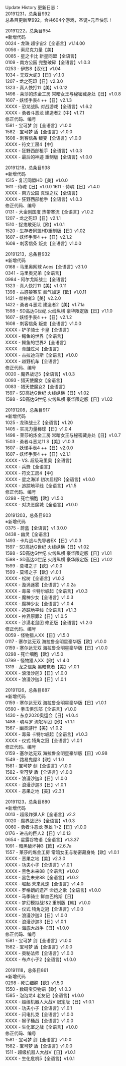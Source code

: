 Update History 更新日志：  
20191231，总条目992  
总条目更新至992，合共604个游戏，圣诞+元旦快乐！  
  
20191222，总条目954  
※新增代码  
0024 - 龙珠 超宇宙2【全语言】v1.14.00  
0056 - 索尼克力量【美】  
0085 - 星之卡比 新星同盟【全语言】  
0109 - 南方公园 完整破碎【全语言】v1.0.3  
0253 - 伊苏8【汉化】v1.04  
1034 - 无双大蛇3【日】v1.1.0  
1207 - 龙之死印【日】v2.3.0  
1323 - 真人快打11【美】v1.0.12  
1498 - 莱莎的炼金工房 常暗女王与秘密藏身处【日】v1.0.8  
1607 - 妖怪手表4 ++【日】v2.1.3  
XXXX - 恐龙战队 对战游戏【全语言】v1.6.2  
XXXX - 勇者斗恶龙 建造者2【中】v1.7.1  
修正代码、编号  
1581 - 宝可梦 剑【全语言】v1.0.0  
1582 - 宝可梦 盾【全语言】v1.0.0  
1608 - 刺客信条 叛变【全语言】v1.0.0  
XXXX - 符文工房4【中】  
XXXX - 狂野西部枪手【全语言】v1.0.3  
XXXX - 最后的神迹 重制版【全语言】v1.0.0  
  
20191218，总条目938  
※新增代码  
1515 - 复活同盟HD【美】v1.0.0  
1611 - 侍魂【日】v1.0.0 
1611 - 侍魂【日】v1.4.0  
XXXX - 南方公园 真理之杖【全语言】  
XXXX - 狂野西部枪手【全语言】v1.0.3  
修正代码、编号  
0131 - 大金刚国度 热带寒流【全语言】v1.0.2  
1207 - 龙之死印【日】v2.1.1  
1510 - 捉鬼敢死队【欧】v1.0.1  
1520 - 生存者同盟HD重制版【日】v1.02  
1607 - 妖怪手表4 ++【日】v2.1.2  
1608 - 刺客信条 叛变【全语言】v1.0.0  
  
20191213，总条目932  
※新增代码  
0168 - 马里奥网球 Aces【全语言】v3.1.0  
0341 - 马里奥兄弟【全语言】  
0984 - 阿尔戈斯战士【全语言】  
1323 - 真人快打11【美】v1.0.11  
1398 - 古惑狼赛车 氮气加速【欧】v1.0.11  
1421 - 噬神者3【美】v2.2.0  
1422 - 勇者斗恶龙 建造者2【美】v1.7.1a  
1598 - SD高达G世纪 火线纵横 豪华限定版【日】v1.1.0  
1607 - 妖怪手表4 ++【日】v2.1.2  
1608 - 刺客信条 叛变【全语言】v1.0.0  
XXXX - 铲子骑士 卡皇【全语言】  
XXXX - 鳄鱼的世界【全语言】  
XXXX - 鳄鱼的世界2【全语言】  
XXXX - 青蛙过河【全语言】  
XXXX - 古拉迪乌斯【全语言】v1.0.0  
XXXX - 越野机车【全语言】  
修正代码、编号  
0020 - 魔界战记5【全语言】v1.0.3  
0093 - 猎天使魔女【全语言】  
0083 - 猎天使魔女2【全语言】  
1597 - SD高达G世纪 火线纵横【日】v1.02  
1598 - SD高达G世纪 火线纵横 豪华限定版【日】v1.02  

20191208，总条目917  
※新增代码  
1025 - 龙珠战士Z【全语言】v1.20  
1405 - 实况力量棒球【日】v1.0.4  
1498 - 莱莎的炼金工房 常暗女王与秘密藏身处【日】v1.0.7  
1503 - 勇者斗恶龙11 S【美】v1.0.3  
1607 - 妖怪手表4 ++【日】v2.0.0  
1607 - 妖怪手表4 ++【日】v2.1.1  
XXXX - VS. 超级马里奥【全语言】  
XXXX - 兵蜂【全语言】  
XXXX - 符文工房4【中】  
XXXX - 星之海洋 初次启程R【全语言】v1.0.0  
XXXX - 追踪地平线【全语言】v1.1.5  
修正代码、编号  
0298 - 死亡细胞【欧】v1.5.0  
XXXX - 对决恶魔城【全语言】v1.0.0  
  
20191203，总条目903  
※新增代码  
0375 - 蔚蓝【全语言】v1.3.0.0  
0438 - 幽灵【全语言】  
1493 - 卡片战斗先导者EX【日】v1.0.3  
1597 - SD高达G世纪 火线纵横【日】v1.02  
1598 - SD高达G世纪 火线纵横 豪华限定版【日】v1.01  
1598 - SD高达G世纪 火线纵横 豪华限定版【日】v1.02  
1599 - 莫塔之子【欧】v1.0.0  
1599 - 莫塔之子【欧】v1.0.1  
XXXX - 松树【全语言】v1.0.2  
XXXX - 漩涡迷雾【全语言】v1.0.2a  
XXXX - 毒枭 卡特尔崛起【全语言】v1.0.3  
XXXX - 魔神少女【全语言】v1.0.3  
XXXX - 魔神少女【全语言】v1.0.4  
XXXX - 追踪地平线【全语言】v1.1.3  
XXXX - 神界原罪2【日】v1.0.5  
XXXX - 沙漠老鼠团 修正版【全语言】v1.2.0  
修正代码、编号  
0059 - 怪物猎人XX【日】v1.5.0  
0117 - 塞尔达无双 海拉鲁全明星豪华版【欧】v1.0.0  
0159 - 塞尔达无双 海拉鲁全明星豪华版【日】v1.0.0  
0298 - 死亡细胞【欧】v1.5.0  
0799 - 怪物猎人XX【欧】v1.4.0  
1319 - 龙之信条 黑暗觉者【美】v1.0.1  
XXXX - 浪漫沙迦3【日】v1.0.0  
XXXX - 浪漫沙迦3【日】v1.0.1  

20191126，总条目887  
※新增代码  
0159 - 塞尔达无双 海拉鲁全明星豪华版【日】v1.0.1  
0590 - 拳击俱乐部【全语言】v1.0.0  
1430 - 东京2020奥运会【日】v1.0.4  
1488 - 魂斗罗 流氓军团【欧】v1.1.1  
1567 - 幽灵游行【美】v1.0.2  
XXXX - 毒枭 卡特尔崛起【全语言】v1.0.3  
XXXX - 仪式 犄角之冠【全语言】v1.0.1  
修正代码、编号  
0159 - 塞尔达无双 海拉鲁全明星豪华版【日】v0.98  
1549 - 路易鬼屋3【欧】v1.1.0  
1581 - 宝可梦 剑【全语言】v1.0.0  
1582 - 宝可梦 盾【全语言】v1.0.0  
XXXX - 浪漫沙迦3【日】v1.0.0  
XXXX - 浪漫沙迦3【日】v1.0.1  
XXXX - 恶果之地【美】v2.3.1  
  
20191123，总条目880  
※新增代码  
0013 - 超级炸弹人R【全语言】v2.2  
0020 - 魔界战记5【全语言】v1.0.3  
0060 - 勇者斗恶龙 英雄 1+2【日】v1.0.0  
0176 - 进击的巨人2【日】v1.0.13  
0654 - 星露谷物语【全语言】v1.3.37  
1091 - 暗黑破坏神3【欧】v2.6.7a  
1557 - 莱莎的炼金工房 常暗女王与秘密藏身处【欧】v1.0.1  
XXXX - 恶果之地【美】v2.3.0  
XXXX - 功夫小子【全语言】v1.0.1  
XXXX - 黑色未来88【全语言】v1.0.0  
XXXX - 黑色未来88【全语言】v1.0.2  
XXXX - 崛起 未来竞速【全语言】v1.4.0  
XXXX - 罗格朗的遗产 命运之歌【全语言】v1.0.0  
XXXX - 马季骑士 鲜血巴格斯【日】  
XXXX - 梦幻模拟战1&2 重制版【韩】v1.0.0  
XXXX - 仪式 犄角之冠【全语言】v1.0.0  
XXXX - 浪漫沙迦3【日】v1.0.0  
XXXX - 浪漫沙迦3【日】v1.0.1  
XXXX - 海底大战争【日】v1.0.0  
修正代码、编号  
1581 - 宝可梦 剑【全语言】v1.0.0  
1582 - 宝可梦 盾【全语言】v1.0.0  
XXXX - 奥秘法师【全语言】v1.0.0  
XXXX - 布卢小子2【全语言】v1.0.0  
  
20191118，总条目861  
※新增代码  
0298 - 死亡细胞【欧】v1.5.0  
1550 - 数码宝贝物语【欧】v1.0.3  
1585 - 泡泡龙4 老友记【全语言】v1.0.0  
XXXX - 超级机器人大战V 限定版【日】v1.0.1  
XXXX - 功夫小子【全语言】v1.0.1  
XXXX - 闪电扎克【全语言】v1.0.0  
XXXX - 猴子桶战【全语言】v1.0.0  
XXXX - 生化室之战【全语言】v1.0.0  
修正代码、编号  
1581 - 宝可梦 剑【全语言】v1.0.0  
1582 - 宝可梦 盾【全语言】v1.0.0  
1511 - 超级机器人大战V【日】v1.0.1  
XXXX - 生化危机5【全语言】v1.0.1
